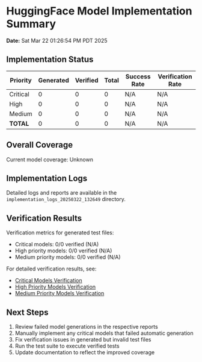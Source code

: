 # HuggingFace Model Implementation Summary

**Date:** Sat Mar 22 01:26:54 PM PDT 2025

## Implementation Status

| Priority | Generated | Verified | Total | Success Rate | Verification Rate |
|----------|-----------|----------|-------|-------------|-------------------|
| Critical | 0 | 0 | 0 | N/A | N/A |
| High     | 0 | 0 | 0 | N/A | N/A |
| Medium   | 0 | 0 | 0 | N/A | N/A |
| **TOTAL**    | 0 | 0 | 0 | N/A | N/A |

## Overall Coverage

Current model coverage: Unknown

## Implementation Logs

Detailed logs and reports are available in the `implementation_logs_20250322_132649` directory.

## Verification Results

Verification metrics for generated test files:

- Critical models: 0/0 verified (N/A)
- High priority models: 0/0 verified (N/A)
- Medium priority models: 0/0 verified (N/A)

For detailed verification results, see:
- [Critical Models Verification](critical_verification.md)
- [High Priority Models Verification](high_verification.md)
- [Medium Priority Models Verification](medium_verification.md)

## Next Steps

1. Review failed model generations in the respective reports
2. Manually implement any critical models that failed automatic generation
3. Fix verification issues in generated but invalid test files
4. Run the test suite to execute verified tests
5. Update documentation to reflect the improved coverage
